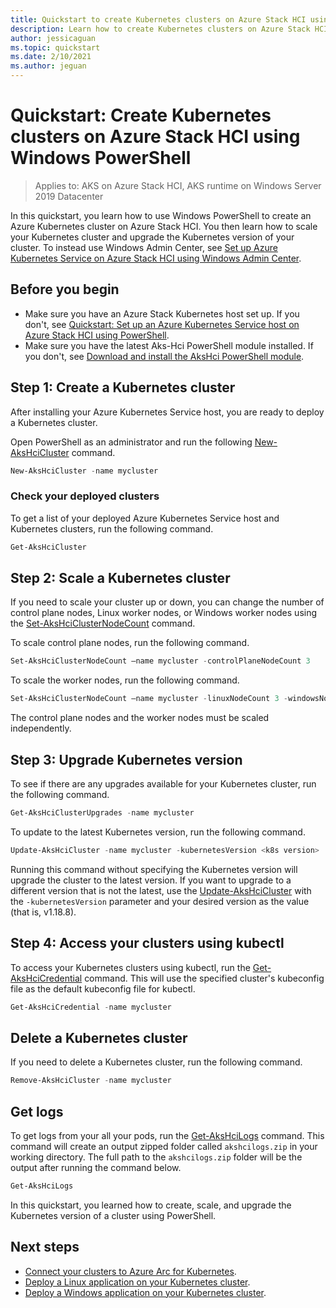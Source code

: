 ```yaml
---
title: Quickstart to create Kubernetes clusters on Azure Stack HCI using Windows PowerShell
description: Learn how to create Kubernetes clusters on Azure Stack HCI with Windows PowerShell
author: jessicaguan
ms.topic: quickstart
ms.date: 2/10/2021
ms.author: jeguan
---
```


# Quickstart: Create Kubernetes clusters on Azure Stack HCI using Windows PowerShell

> Applies to: AKS on Azure Stack HCI, AKS runtime on Windows Server 2019 Datacenter

In this quickstart, you learn how to use Windows PowerShell to create an Azure Kubernetes cluster on Azure Stack HCI. You then learn how to scale your Kubernetes cluster and upgrade the Kubernetes version of your cluster. To instead use Windows Admin Center, see [Set up Azure Kubernetes Service on Azure Stack HCI using Windows Admin Center](setup.md).

## Before you begin

 - Make sure you have an Azure Stack Kubernetes host set up. If you don't, see [Quickstart: Set up an Azure Kubernetes Service host on Azure Stack HCI using PowerShell](./setup-powershell.md).
 - Make sure you have the latest Aks-Hci PowerShell module installed. If you don't, see [Download and install the AksHci PowerShell module](./setup-powershell.md#step-1-download-and-install-the-akshci-powershell-module).

## Step 1: Create a Kubernetes cluster

After installing your Azure Kubernetes Service host, you are ready to deploy a Kubernetes cluster.

Open PowerShell as an administrator and run the following [New-AksHciCluster](./new-akshcicluster.md) command.

```powershell
New-AksHciCluster -name mycluster
```

### Check your deployed clusters

To get a list of your deployed Azure Kubernetes Service host and Kubernetes clusters, run the following command.

```powershell
Get-AksHciCluster
```

## Step 2: Scale a Kubernetes cluster

If you need to scale your cluster up or down, you can change the number of control plane nodes, Linux worker nodes, or Windows worker nodes using the [Set-AksHciClusterNodeCount](./set-akshciclusternodecount.md) command.

To scale control plane nodes, run the following command.

```powershell
Set-AksHciClusterNodeCount –name mycluster -controlPlaneNodeCount 3
```

To scale the worker nodes, run the following command.

```powershell
Set-AksHciClusterNodeCount –name mycluster -linuxNodeCount 3 -windowsNodeCount 1
```

The control plane nodes and the worker nodes must be scaled independently.

## Step 3: Upgrade Kubernetes version

To see if there are any upgrades available for your Kubernetes cluster, run the following command.

```powershell
Get-AksHciClusterUpgrades -name mycluster
```

To update to the latest Kubernetes version, run the following command.

```powershell
Update-AksHciCluster -name mycluster -kubernetesVersion <k8s version>
```

Running this command without specifying the Kubernetes version will upgrade the cluster to the latest version. If you want to upgrade to a different version that is not the latest, use the [Update-AksHciCluster](./update-akshcicluster.n.md) with the `-kubernetesVersion` parameter and your desired version as the value (that is, v1.18.8).

## Step 4: Access your clusters using kubectl

To access your Kubernetes clusters using kubectl, run the [Get-AksHciCredential](./get-akshcicredential.md) command. This will use the specified cluster's kubeconfig file as the default kubeconfig file for kubectl.

```powershell
Get-AksHciCredential -name mycluster
```

## Delete a Kubernetes cluster

If you need to delete a Kubernetes cluster, run the following command.

```powershell
Remove-AksHciCluster -name mycluster
```

## Get logs

To get logs from your all your pods, run the [Get-AksHciLogs](./get-akshcilogs.md) command. This command will create an output zipped folder called `akshcilogs.zip` in your working directory. The full path to the `akshcilogs.zip` folder will be the output after running the command below.

```powershell
Get-AksHciLogs
```

In this quickstart, you learned how to create, scale, and upgrade the Kubernetes version of a cluster using PowerShell.

## Next steps

- [Connect your clusters to Azure Arc for Kubernetes](./connect-to-arc.md).
- [Deploy a Linux application on your Kubernetes cluster](./deploy-linux-application.md).
- [Deploy a Windows application on your Kubernetes cluster](./deploy-windows-application.md).
